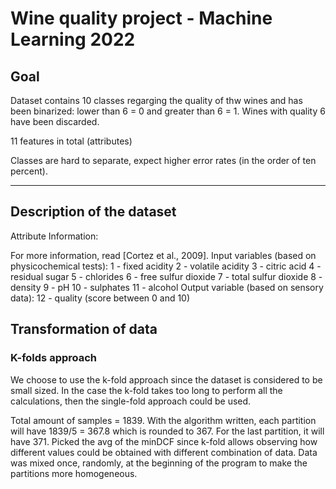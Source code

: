 # Wine quality project - Machine Learning 2022

## Goal
Dataset contains 10 classes regarging the quality of thw wines and has been binarized: lower than 6 = 0 and greater than 6 = 1. Wines with quality 6 have been discarded.

11 features in total (attributes)

Classes are hard to separate, expect higher error rates (in the order of ten percent).

---
## Description of the dataset

Attribute Information:

For more information, read [Cortez et al., 2009].
Input variables (based on physicochemical tests):
1 - fixed acidity
2 - volatile acidity
3 - citric acid
4 - residual sugar
5 - chlorides
6 - free sulfur dioxide
7 - total sulfur dioxide
8 - density
9 - pH
10 - sulphates
11 - alcohol
Output variable (based on sensory data):
12 - quality (score between 0 and 10)

## Transformation of data

### K-folds approach

We choose to use the k-fold approach since the dataset is considered to be small sized. In the case the k-fold takes too long to perform all the calculations, then the single-fold approach could be used.

Total amount of samples = 1839. With the algorithm written, each partition will have 1839/5 = 367.8 which is rounded to 367. For the last partition, it will have 371.
Picked the avg of the minDCF since k-fold allows observing how different values could be obtained with different combination of data. 
Data was mixed once, randomly, at the beginning of the program to make the partitions more homogeneous. 
